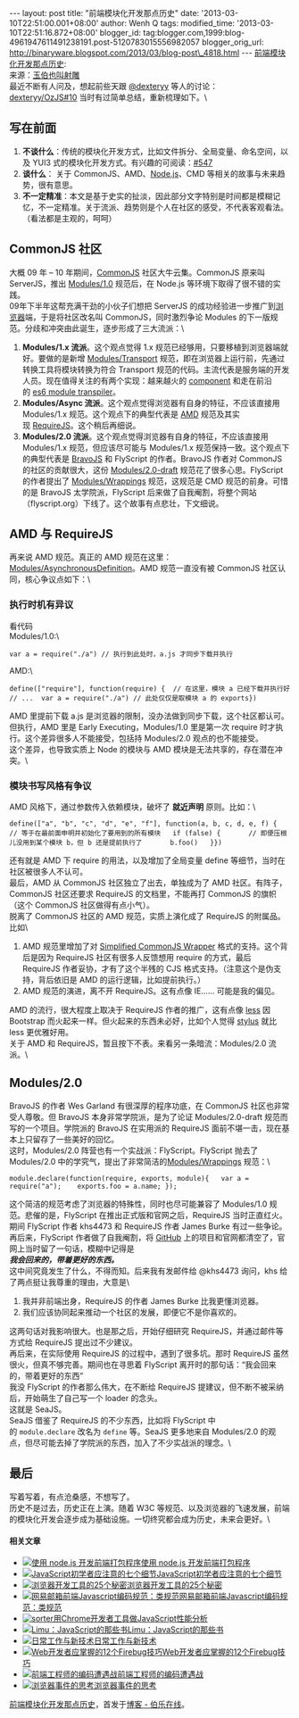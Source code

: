 --- layout: post title: "前端模块化开发那点历史" date:
'2013-03-10T22:51:00.001+08:00' author: Wenh Q tags: modified\_time:
'2013-03-10T22:51:16.872+08:00' blogger\_id:
tag:blogger.com,1999:blog-4961947611491238191.post-5120783015556982057
blogger\_orig\_url:
http://binaryware.blogspot.com/2013/03/blog-post\_4818.html ---
[前端模块化开发那点历史](http://blog.jobbole.com/35528/?utm_source=rss&utm_medium=rss&utm_campaign=%25e5%2589%258d%25e7%25ab%25af%25e6%25a8%25a1%25e5%259d%2597%25e5%258c%2596%25e5%25bc%2580%25e5%258f%2591%25e9%2582%25a3%25e7%2582%25b9%25e5%258e%2586%25e5%258f%25b2):
\
来源：[玉伯也叫射雕](https://github.com/seajs/seajs/issues/588)\
最近不断有人问及，想起前些天跟 [@dexteryy](https://github.com/dexteryy) 等人的讨论：[dexteryy/OzJS\#10](https://github.com/dexteryy/OzJS/issues/10 "对 OzJS 的一些疑惑、建议与探讨") 当时有过简单总结，重新梳理如下。\

写在前面
--------

1.  **不谈什么**：传统的模块化开发方式，比如文件拆分、全局变量、命名空间，以及
    YUI3
    式的模块化开发方式。有兴趣的可阅读：[\#547](https://github.com/seajs/seajs/issues/547 "前端模块化开发的价值")
2.  **谈什么**： 关于
    CommonJS、AMD、[Node.js](http://blog.jobbole.com/1254/ "Node.js 究竟是什么？")、CMD
    等相关的故事与未来趋势，很有意思。
3.  **不一定精准**：本文是基于史实的扯淡，因此部分文字特别是时间都是模糊记忆，不一定精准。关于流派、趋势则是个人在社区的感受，不代表客观看法。（看法都是主观的，呵呵）

CommonJS 社区
-------------

大概 09 年 – 10
年期间，[CommonJS](http://wiki.commonjs.org/wiki/CommonJS) 社区大牛云集。CommonJS
原来叫
ServerJS，推出 [Modules/1.0](http://wiki.commonjs.org/wiki/Modules) 规范后，在
Node.js 等环境下取得了很不错的实践。\
09年下半年这帮充满干劲的小伙子们想把 ServerJS
的成功经验进一步推广到[浏览器](http://blog.jobbole.com/12749/ "浏览器")端，于是将社区改名叫
CommonJS，同时激烈争论 Modules
的下一版规范。分歧和冲突由此诞生，逐步形成了三大流派：\

1.  **Modules/1.x 流派**。这个观点觉得 1.x
    规范已经够用，只要移植到浏览器端就好。要做的是新增 [Modules/Transport](http://wiki.commonjs.org/wiki/Modules/Transport) 规范，即在浏览器上运行前，先通过转换工具将模块转换为符合
    Transport
    规范的代码。主流代表是服务端的开发人员。现在值得关注的有两个实现：越来越火的 [component](https://github.com/component/component) 和走在前沿的 [es6
    module
    transpiler](https://github.com/square/es6-module-transpiler)。
2.  **Modules/Async 流派**。这个观点觉得浏览器有自身的特征，不应该直接用
    Modules/1.x
    规范。这个观点下的典型代表是 [AMD](http://wiki.commonjs.org/wiki/Modules/AsynchronousDefinition) 规范及其实现 [RequireJS](http://requirejs.org/)。这个稍后再细说。
3.  **Modules/2.0 流派**。这个观点觉得浏览器有自身的特征，不应该直接用
    Modules/1.x 规范，但应该尽可能与 Modules/1.x
    规范保持一致。这个观点下的典型代表是 [BravoJS](https://code.google.com/p/bravojs/) 和
    FlyScript 的作者。BravoJS 作者对 CommonJS
    的社区的贡献很大，这份 [Modules/2.0-draft](http://www.page.ca/~wes/CommonJS/modules-2.0-7/) 规范花了很多心思。FlyScript
    的作者提出了 [Modules/Wrappings](http://wiki.commonjs.org/wiki/Modules/Wrappings) 规范，这规范是
    CMD 规范的前身。可惜的是 BravoJS 太学院派，FlyScript
    后来做了自我阉割，将整个网站（flyscript.org）下线了。这个故事有点悲壮，下文细说。

AMD 与 RequireJS
----------------

再来说 AMD 规范。真正的 AMD
规范在这里：[Modules/AsynchronousDefinition](http://wiki.commonjs.org/wiki/Modules/AsynchronousDefinition)。AMD
规范一直没有被 CommonJS 社区认同，核心争议点如下：\

### 执行时机有异议

看代码\
Modules/1.0:\

    var a = require("./a") // 执行到此处时，a.js 才同步下载并执行

AMD:\

    define(["require"], function(require) {  // 在这里，模块 a 已经下载并执行好  // ...  var a = require("./a") // 此处仅仅是取模块 a 的 exports})

AMD 里提前下载 a.js
是浏览器的限制，没办法做到同步下载，这个社区都认可。\
但执行，AMD 里是 Early Executing，Modules/1.0 里是第一次 require
时才执行。这个差异很多人不能接受，包括持 Modules/2.0 观点的也不能接受。\
这个差异，也导致实质上 Node 的模块与 AMD
模块是无法共享的，存在潜在冲突。\

### 模块书写风格有争议

AMD 风格下，通过参数传入依赖模块，破坏了 **就近声明** 原则。比如：\

    define(["a", "b", "c", "d", "e", "f"], function(a, b, c, d, e, f) {    // 等于在最前面申明并初始化了要用到的所有模块   if (false) {       // 即便压根儿没用到某个模块 b，但 b 还是提前执行了       b.foo()   }})

还有就是 AMD 下 require 的用法，以及增加了全局变量 define
等细节，当时在社区被很多人不认可。\
最后，AMD 从 CommonJS 社区独立了出去，单独成为了 AMD
社区。有阵子，CommonJS 社区还要求 RequireJS 的文档里，不能再打 CommonJS
的旗帜（这个 CommonJS 社区做得有点小气）。\
脱离了 CommonJS 社区的 AMD 规范，实质上演化成了 RequireJS
的附属品。比如\

1.  AMD 规范里增加了对 [Simplified CommonJS
    Wrapper](http://requirejs.org/docs/api.html#cjsmodule) 格式的支持。这个背后是因为
    RequireJS 社区有很多人反馈想用 require 的方式，最后 RequireJS
    作者妥协，才有了这个半残的 CJS
    格式支持。（注意这个是伪支持，背后依旧是 AMD
    的运行逻辑，比如提前执行。）
2.  AMD 规范的演进，离不开 RequireJS。这有点像 IE…… 可能是我的偏见。

AMD 的流行，很大程度上取决于 RequireJS
作者的推广，这有点像 [less](http://lesscss.org/) 因 Bootstrap
而火起来一样。但火起来的东西未必好，比如个人觉得 [stylus](http://learnboost.github.com/stylus/) 就比
less 更优雅好用。\
关于 AMD 和 RequireJS，暂且按下不表。来看另一条暗流：Modules/2.0 流派。\

Modules/2.0
-----------

BravoJS 的作者 Wes Garland 有很深厚的程序功底，在 CommonJS
社区也非常受人尊敬。但 BravoJS 本身非常学院派，是为了论证
Modules/2.0-draft 规范而写的一个项目。学院派的 BravoJS 在实用派的
RequireJS 面前不堪一击，现在基本上只留存了一些美好的回忆。\
这时，Modules/2.0 阵营也有一个实战派：FlyScript。FlyScript 抛去了
Modules/2.0
中的学究气，提出了非常简洁的[Modules/Wrappings](http://wiki.commonjs.org/wiki/Modules/Wrappings) 规范：\

    module.declare(function(require, exports, module){   var a = require("a");    exports.foo = a.name; });

这个简洁的规范考虑了浏览器的特殊性，同时也尽可能兼容了 Modules/1.0
规范。悲催的是，FlyScript 在推出正式版和官网之后，RequireJS
当时正直红火。期间 FlyScript 作者 khs4473 和 RequireJS 作者 James Burke
有过一些争论。再后来，FlyScript 作者做了自我阉割，将
[GitHub](http://blog.jobbole.com/6492/ "GitHub如何运作：时间并不决定一切")
上的项目和官网都清空了，官网上当时留了一句话，模糊中记得是\
***我会回来的，带着更好的东西。***\
这中间究竟发生了什么，不得而知。后来我有发邮件给 @khs4473 询问，khs
给了两点挺让我尊重的理由，大意是\

1.  我并非前端出身，RequireJS 的作者 James Burke 比我更懂浏览器。
2.  我们应该协同起来推动一个社区的发展，即便它不是你喜欢的。

这两句话对我影响很大。也是那之后，开始仔细研究
RequireJS，并通过邮件等方式给 RequireJS 提出过不少建议。\
再后来，在实际使用 RequireJS 的过程中，遇到了很多坑。那时 RequireJS
虽然很火，但真不够完善。期间也在寻思着 FlyScript
离开时的那句话：“我会回来的，带着更好的东西”\
我没 FlyScript 的作者那么伟大，在不断给 RequireJS
提建议，但不断不被采纳后，开始萌生了自己写一个 loader 的念头。\
这就是 SeaJS。\
SeaJS 借鉴了 RequireJS 的不少东西，比如将 FlyScript
中的 `module.declare` 改名为 `define` 等。SeaJS 更多地来自 Modules/2.0
的观点，但尽可能去掉了学院派的东西，加入了不少实战派的理念。\

最后
----

写着写着，有点沧桑感，不想写了。\
历史不是过去，历史正在上演。随着 W3C
等规范、以及浏览器的飞速发展，前端的模块化开发会逐步成为基础设施。一切终究都会成为历史，未来会更好。\

#### 相关文章

-   [![使用 node.js
    开发前端打包程序](http://blog.jobbole.com/wp-content/uploads/2012/09/NodeJS-150x150.jpg)](http://blog.jobbole.com/28904/)[使用
    node.js 开发前端打包程序](http://blog.jobbole.com/28904/)
-   [![JavaScript初学者应注意的七个细节](http://blog.jobbole.com/wp-content/uploads/2011/06/javascript-logo.png)](http://blog.jobbole.com/8481/)[JavaScript初学者应注意的七个细节](http://blog.jobbole.com/8481/)
-   [![浏览器开发工具的25个秘密](http://blog.jobbole.com/wp-content/uploads/2011/11/25-Secrets-of-the-Browser-Developer-Tools1-150x150.png)](http://blog.jobbole.com/8524/)[浏览器开发工具的25个秘密](http://blog.jobbole.com/8524/)
-   [![网易邮箱前端Javascript编码规范：类规范](http://blog.jobbole.com/wp-content/uploads/2011/06/javascript-logo.png)](http://blog.jobbole.com/19203/)[网易邮箱前端Javascript编码规范：类规范](http://blog.jobbole.com/19203/)
-   [![sorter](http://blog.jobbole.com/wp-content/uploads/2012/12/sorter-150x150.png)](http://blog.jobbole.com/31178/)[用Chrome开发者工具做JavaScript性能分析](http://blog.jobbole.com/31178/)
-   [![Limu：JavaScript的那些书](http://blog.jobbole.com/wp-content/uploads/2011/11/book-logo.jpg)](http://blog.jobbole.com/8087/)[Limu：JavaScript的那些书](http://blog.jobbole.com/8087/)
-   [![日常工作与新技术](http://blog.jobbole.com/wp-content/uploads/2011/11/career-logo.jpg)](http://blog.jobbole.com/24424/)[日常工作与新技术](http://blog.jobbole.com/24424/)
-   [![Web开发者应掌握的12个Firebug技巧
    ](http://blog.jobbole.com/wp-content/uploads/2011/11/firebug-logo.png)](http://blog.jobbole.com/8406/)[Web开发者应掌握的12个Firebug技巧](http://blog.jobbole.com/8406/)
-   [![前端工程师的编码遭遇战](http://blog.jobbole.com/wp-content/uploads/2011/10/web-develope-logo.jpg)](http://blog.jobbole.com/18758/)[前端工程师的编码遭遇战](http://blog.jobbole.com/18758/)
-   [![浏览器事件的思考](http://blog.jobbole.com/wp-content/uploads/2012/11/T1uqT.Xl8cXXb1upjX-150x150.jpg)](http://blog.jobbole.com/30385/)[浏览器事件的思考](http://blog.jobbole.com/30385/)

[前端模块化开发那点历史](http://blog.jobbole.com/35528/)，首发于[博客 -
伯乐在线](http://blog.jobbole.com/)。
